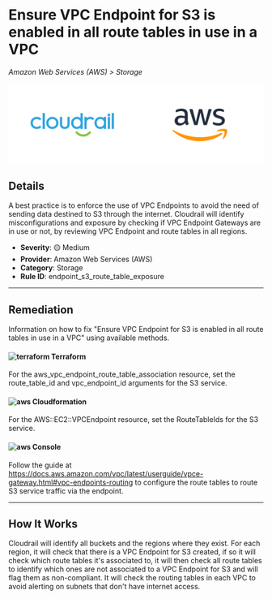 # Ensure VPC Endpoint for S3 is enabled in all route tables in use in a VPC

*Amazon Web Services (AWS) > Storage*

![Cloudrail and Amazon Web Services (AWS) logos](../images/cloudrail_aws.png)

## Details
A best practice is to enforce the use of VPC Endpoints to avoid the need of sending data destined to S3 through the internet. Cloudrail will identify misconfigurations and exposure by checking if VPC Endpoint Gateways are in use or not, by reviewing VPC Endpoint and route tables in all regions.

- **Severity**: 🟡 Medium
- **Provider**: Amazon Web Services (AWS)
- **Category**: Storage
- **Rule ID**: endpoint_s3_route_table_exposure

---

## Remediation
Information on how to fix "Ensure VPC Endpoint for S3 is enabled in all route tables in use in a VPC" using available methods.


####  <img src="../_media/emojis/terraform.png" alt="terraform" width="20"/>  Terraform
For the aws_vpc_endpoint_route_table_association resource, set the route_table_id and vpc_endpoint_id arguments for the S3 service.








#### <img src="../_media/emojis/aws.png" alt="aws" width="20"/> Cloudformation
For the AWS::EC2::VPCEndpoint resource, set the RouteTableIds for the S3 service.



####  <img src="../_media/emojis/aws.png" alt="aws" width="20"/> Console
Follow the guide at <https://docs.aws.amazon.com/vpc/latest/userguide/vpce-gateway.html#vpc-endpoints-routing> to configure the route tables to route S3 service traffic via the endpoint.




---

## How It Works
Cloudrail will identify all buckets and the regions where they exist. For each region, it will check that there is a VPC Endpoint for S3 created, if so it will check which route tables it's associated to, it will then check all route tables to identify which ones are not associated to a VPC Endpoint for S3 and will flag them as non-compliant. It will check the routing tables in each VPC to avoid alerting on subnets that don't have internet access.